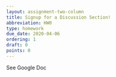 ```yaml
---
layout: assignment-two-column
title: Signup for a Discussion Section!
abbreviation: HW0
type: homework
due_date: 2020-04-06
ordering: 1
draft: 0
points: 0
---
```


See Google Doc